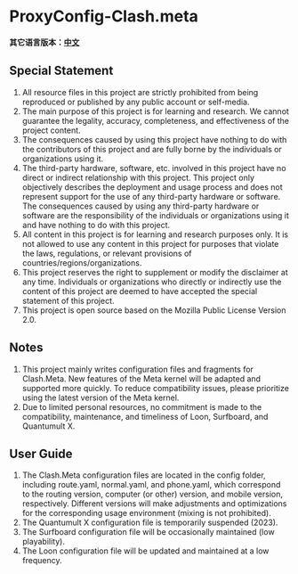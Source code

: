 # ProxyConfig-Clash.meta

**其它语言版本：[中文](README_zh.md)**

## Special Statement
1. All resource files in this project are strictly prohibited from being reproduced or published by any public account or self-media.
2. The main purpose of this project is for learning and research. We cannot guarantee the legality, accuracy, completeness, and effectiveness of the project content.
3. The consequences caused by using this project have nothing to do with the contributors of this project and are fully borne by the individuals or organizations using it.
4. The third-party hardware, software, etc. involved in this project have no direct or indirect relationship with this project. This project only objectively describes the deployment and usage process and does not represent support for the use of any third-party hardware or software. The consequences caused by using any third-party hardware or software are the responsibility of the individuals or organizations using it and have nothing to do with this project.
5. All content in this project is for learning and research purposes only. It is not allowed to use any content in this project for purposes that violate the laws, regulations, or relevant provisions of countries/regions/organizations.
6. This project reserves the right to supplement or modify the disclaimer at any time. Individuals or organizations who directly or indirectly use the content of this project are deemed to have accepted the special statement of this project.
7. This project is open source based on the Mozilla Public License Version 2.0.

## Notes
1. This project mainly writes configuration files and fragments for Clash.Meta. New features of the Meta kernel will be adapted and supported more quickly. To reduce compatibility issues, please prioritize using the latest version of the Meta kernel.
2. Due to limited personal resources, no commitment is made to the compatibility, maintenance, and timeliness of Loon, Surfboard, and Quantumult X.

## User Guide
1. The Clash.Meta configuration files are located in the config folder, including route.yaml, normal.yaml, and phone.yaml, which correspond to the routing version, computer (or other) version, and mobile version, respectively. Different versions will make adjustments and optimizations for the corresponding usage environment (mixing is not prohibited).
2. The Quantumult X configuration file is temporarily suspended (2023).
3. The Surfboard configuration file will be occasionally maintained (low playability).
4. The Loon configuration file will be updated and maintained at a low frequency.